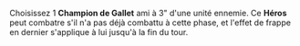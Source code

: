 Choisissez 1 __Champion de Gallet__ ami à 3" d'une unité ennemie. Ce __Héros__ peut combatre s'il n'a pas déjà combattu à cette phase, et l'effet de frappe en dernier s'applique à lui jusqu'à la fin du tour.